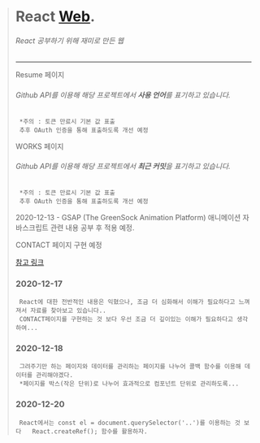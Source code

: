 > React [Web](https://raemerrr.netlify.app/).
> ========================
> ###### React 공부하기 위해 재미로 만든 웹
> * * *
>  Resume 페이지
> ###### Github API를 이용해 해당 프로젝트에서 **사용 언어**를 표기하고 있습니다.
>   
>      *주의 : 토큰 만료시 기본 값 표출
>      추후 OAuth 인증을 통해 표출하도록 개선 예정
>      
> WORKS 페이지
> ###### Github API를 이용해 해당 프로젝트에서 **최근 커밋**을 표기하고 있습니다.   
>      *주의 : 토큰 만료시 기본 값 표출
>      추후 OAuth 인증을 통해 표출하도록 개선 예정
> 
> 2020-12-13 - GSAP (The GreenSock Animation Platform) 애니메이션 자바스크립트 관련 내용 공부 후 적용 예정.
> 
> CONTACT 페이지 구현 예정
> 
> [참고 링크](https://nordicgiant2.github.io/react-nice-resume-page/#home)
> 
> ### 2020-12-17  
>      React에 대한 전반적인 내용은 익혔으나, 조금 더 심화해서 이해가 필요하다고 느껴져서 자료를 찾아보고 있습니다..   
>      CONTACT페이지를 구현하는 것 보다 우선 조금 더 깊이있는 이해가 필요하다고 생각하여...
>  
> ### 2020-12-18  
>      그려주기만 하는 페이지와 데이터를 관리하는 페이지를 나누어 콜백 함수를 이용해 데이터를 관리해야겠다.   
>      *페이지를 박스(작은 단위)로 나누어 효과적으로 컴포넌트 단위로 관리하도록...
>  
> ### 2020-12-20  
>      React에서는 const el = document.querySelector('..')를 이용하는 것 보다   React.createRef(); 함수를 활용하자.
